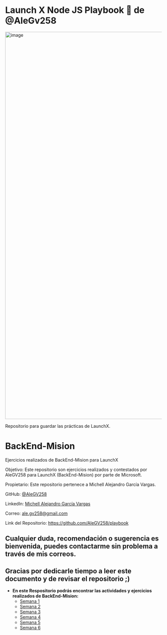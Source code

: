 # Launch X Node JS Playbook 🚀 de @AleGv258

<img width="1247" alt="image" src="https://user-images.githubusercontent.com/17634377/159151704-8949639b-ae5f-405a-a8b8-8d97f3f150cd.png">

Repositorio para guardar las prácticas de LaunchX.

# BackEnd-Mision
Ejercicios realizados de BackEnd-Mision para LaunchX

Objetivo: Este repositorio son ejercicios realizados y contestados por AleGV258 para LaunchX (BackEnd-Mision) por parte de Microsoft.

Propietario: Este repositorio pertenece a Michell Alejandro García Vargas.

GitHub: [@AleGV258](https://github.com/AleGV258)

LinkedIn: [Michell Alejandro García Vargas](https://www.linkedin.com/in/michell-alejandro-garcia-vargas)

Correo: ale.gv258@gmail.com

Link del Repositorio: https://github.com/AleGV258/playbook

## Cualquier duda, recomendación o sugerencia es bienvenida, puedes contactarme sin problema a través de mis correos.

## Gracias por dedicarle tiempo a leer este documento y de revisar el repositorio ;)

- **En este Respositorio podrás encontrar las actividades y ejercicios realizados de BackEnd-Mision:**
	- [Semana 1](https://github.com/AleGV258/playbook/tree/main/weekly_mission_1)
	- [Semana 2](https://github.com/AleGV258/playbook/tree/main/weekly_mission_2)
	- [Semana 3](https://github.com/AleGV258/playbook/tree/main/weekly_mission_3)
	- [Semana 4](https://github.com/AleGV258/playbook/tree/main/weekly_mission_4)
	- [Semana 5](https://github.com/AleGV258/playbook/tree/main/weekly_mission_5)
	- [Semana 6](https://github.com/AleGV258/playbook/tree/main/weekly_mission_6)
